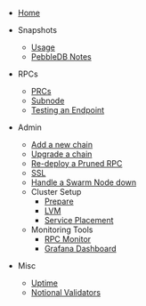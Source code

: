 - [Home](/)
  
- Snapshots
  - [Usage](snapshot_usage.md)
  - [PebbleDB Notes](pebbledb.md)

- RPCs
  - [PRCs](rpc.md)
  - [Subnode](subnode.md)
  - [Testing an Endpoint](rpc_testing_endpoints.md)

- Admin
  - [Add a new chain](admin_new_chain.md)
  - [Upgrade a chain](admin_upgrade_a_chain.md)
  - [Re-deploy a Pruned RPC](admin_redploy_rpc.md)
  - [SSL](ssl.md)
  - [Handle a Swarm Node down](swarm_node_down.md)
  - Cluster Setup
    - [Prepare](prepare.md)
    - [LVM](lvm.md)
    - [Service Placement](service_placement.md)
  - Monitoring Tools
    - [RPC Monitor](rpc_monitor.md)
    - [Grafana Dashboard](grafana.md)
  
- Misc
  - [Uptime](https://status.notional.ventures/status/cosmosia)
  - [Notional Validators](https://status.notional.ventures/status/validators)